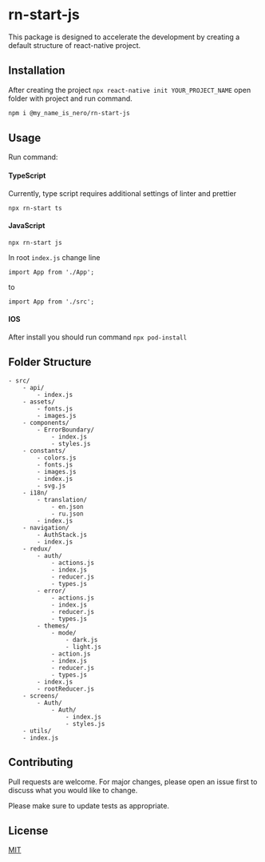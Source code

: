 # rn-start-js

This package is designed to accelerate the development by creating a default structure of react-native project.

## Installation

After creating the project `npx react-native init YOUR_PROJECT_NAME`
open folder with project and run command.

```bash
npm i @my_name_is_nero/rn-start-js
```

## Usage

Run command:

#### TypeScript

Currently, type script requires additional settings of linter and prettier

```
npx rn-start ts
```

#### JavaScript

```
npx rn-start js
```

In root `index.js` change line

```
import App from './App';
```

to

```
import App from './src';
```

#### IOS

After install you should run command `npx pod-install`

## Folder Structure

    - src/
        - api/
            - index.js
        - assets/
            - fonts.js
            - images.js
        - components/
            - ErrorBoundary/
                - index.js
                - styles.js
        - constants/
            - colors.js
            - fonts.js
            - images.js
            - index.js
            - svg.js
        - i18n/
            - translation/
                - en.json
                - ru.json
            - index.js
        - navigation/
            - AuthStack.js
            - index.js
        - redux/
            - auth/
                - actions.js
                - index.js
                - reducer.js
                - types.js
            - error/
                - actions.js
                - index.js
                - reducer.js
                - types.js
            - themes/
                - mode/
                    - dark.js
                    - light.js
                - action.js
                - index.js
                - reducer.js
                - types.js
            - index.js
            - rootReducer.js
        - screens/
            - Auth/
                - Auth/
                    - index.js
                    - styles.js
        - utils/
        - index.js

## Contributing

Pull requests are welcome. For major changes, please open an issue first to discuss what you would like to change.

Please make sure to update tests as appropriate.

## License

[MIT](https://choosealicense.com/licenses/mit/)
